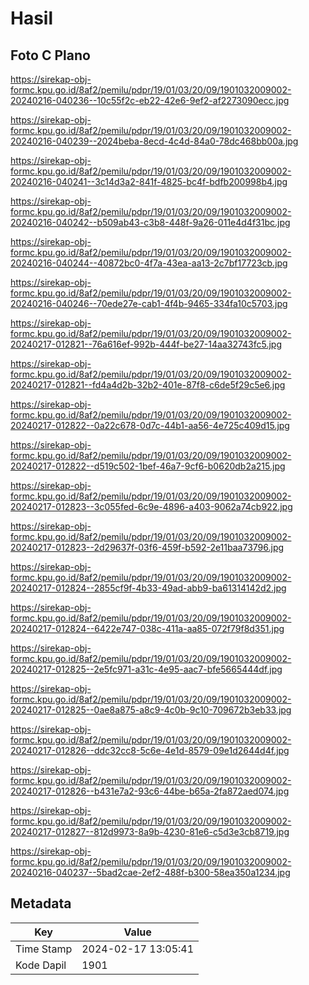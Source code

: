# Hasil

## Foto C Plano

https://sirekap-obj-formc.kpu.go.id/8af2/pemilu/pdpr/19/01/03/20/09/1901032009002-20240216-040236--10c55f2c-eb22-42e6-9ef2-af2273090ecc.jpg

https://sirekap-obj-formc.kpu.go.id/8af2/pemilu/pdpr/19/01/03/20/09/1901032009002-20240216-040239--2024beba-8ecd-4c4d-84a0-78dc468bb00a.jpg

https://sirekap-obj-formc.kpu.go.id/8af2/pemilu/pdpr/19/01/03/20/09/1901032009002-20240216-040241--3c14d3a2-841f-4825-bc4f-bdfb200998b4.jpg

https://sirekap-obj-formc.kpu.go.id/8af2/pemilu/pdpr/19/01/03/20/09/1901032009002-20240216-040242--b509ab43-c3b8-448f-9a26-011e4d4f31bc.jpg

https://sirekap-obj-formc.kpu.go.id/8af2/pemilu/pdpr/19/01/03/20/09/1901032009002-20240216-040244--40872bc0-4f7a-43ea-aa13-2c7bf17723cb.jpg

https://sirekap-obj-formc.kpu.go.id/8af2/pemilu/pdpr/19/01/03/20/09/1901032009002-20240216-040246--70ede27e-cab1-4f4b-9465-334fa10c5703.jpg

https://sirekap-obj-formc.kpu.go.id/8af2/pemilu/pdpr/19/01/03/20/09/1901032009002-20240217-012821--76a616ef-992b-444f-be27-14aa32743fc5.jpg

https://sirekap-obj-formc.kpu.go.id/8af2/pemilu/pdpr/19/01/03/20/09/1901032009002-20240217-012821--fd4a4d2b-32b2-401e-87f8-c6de5f29c5e6.jpg

https://sirekap-obj-formc.kpu.go.id/8af2/pemilu/pdpr/19/01/03/20/09/1901032009002-20240217-012822--0a22c678-0d7c-44b1-aa56-4e725c409d15.jpg

https://sirekap-obj-formc.kpu.go.id/8af2/pemilu/pdpr/19/01/03/20/09/1901032009002-20240217-012822--d519c502-1bef-46a7-9cf6-b0620db2a215.jpg

https://sirekap-obj-formc.kpu.go.id/8af2/pemilu/pdpr/19/01/03/20/09/1901032009002-20240217-012823--3c055fed-6c9e-4896-a403-9062a74cb922.jpg

https://sirekap-obj-formc.kpu.go.id/8af2/pemilu/pdpr/19/01/03/20/09/1901032009002-20240217-012823--2d29637f-03f6-459f-b592-2e11baa73796.jpg

https://sirekap-obj-formc.kpu.go.id/8af2/pemilu/pdpr/19/01/03/20/09/1901032009002-20240217-012824--2855cf9f-4b33-49ad-abb9-ba61314142d2.jpg

https://sirekap-obj-formc.kpu.go.id/8af2/pemilu/pdpr/19/01/03/20/09/1901032009002-20240217-012824--6422e747-038c-411a-aa85-072f79f8d351.jpg

https://sirekap-obj-formc.kpu.go.id/8af2/pemilu/pdpr/19/01/03/20/09/1901032009002-20240217-012825--2e5fc971-a31c-4e95-aac7-bfe5665444df.jpg

https://sirekap-obj-formc.kpu.go.id/8af2/pemilu/pdpr/19/01/03/20/09/1901032009002-20240217-012825--0ae8a875-a8c9-4c0b-9c10-709672b3eb33.jpg

https://sirekap-obj-formc.kpu.go.id/8af2/pemilu/pdpr/19/01/03/20/09/1901032009002-20240217-012826--ddc32cc8-5c6e-4e1d-8579-09e1d2644d4f.jpg

https://sirekap-obj-formc.kpu.go.id/8af2/pemilu/pdpr/19/01/03/20/09/1901032009002-20240217-012826--b431e7a2-93c6-44be-b65a-2fa872aed074.jpg

https://sirekap-obj-formc.kpu.go.id/8af2/pemilu/pdpr/19/01/03/20/09/1901032009002-20240217-012827--812d9973-8a9b-4230-81e6-c5d3e3cb8719.jpg

https://sirekap-obj-formc.kpu.go.id/8af2/pemilu/pdpr/19/01/03/20/09/1901032009002-20240216-040237--5bad2cae-2ef2-488f-b300-58ea350a1234.jpg


## Metadata

| Key        | Value               |
| ---------- | ------------------- |
| Time Stamp | 2024-02-17 13:05:41 |
| Kode Dapil | 1901                |



